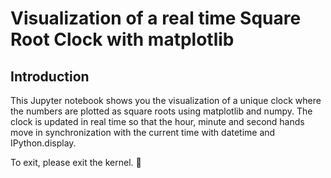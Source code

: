 # Visualization of a real time Square Root Clock with matplotlib
## Introduction
This Jupyter notebook shows you the visualization of a unique clock where the numbers are plotted as square roots using matplotlib and numpy. The clock is updated in real time so that the hour, minute and second hands move in synchronization with the current time with datetime and IPython.display.

To exit, please exit the kernel. 🙂
